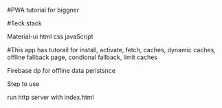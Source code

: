 #PWA tutorial for biggner

#Teck stack

Material-ui
html
css
javaScript

#This app has tutorail for
install,
activate,
fetch,
caches,
dynamic caches,
offline fallback page,
condional fallback,
limit caches

Firebase dp for offline data peristsnce 



Step to use

run http server with index.html


